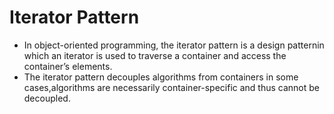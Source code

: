 # Iterator Pattern
* In object-oriented programming, the iterator pattern is a design patternin which an iterator is used to traverse a container and access the container’s elements.
* The iterator pattern decouples algorithms from containers in some cases,algorithms are necessarily container-specific and thus cannot be decoupled.
